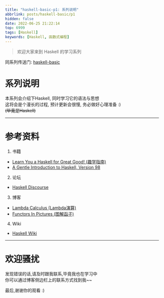 ```yaml
---
title: "haskell-basic-p1: 系列说明"
abbrlink: posts/haskell-basic/p1
hidden: false
date: 2022-06-25 21:22:14
top: 6999
tags: [Haskell]
keywords: [Haskell, 函数式编程]
---
```

> 欢迎大家来到 Haskell 的学习系列
<!-- more -->

同系列传送门: [haskell-basic](/categories/haskell-basic)

# 系列说明
本系列会介绍下Haskell, 同时学习它的语法与思想  
这将会是个漫长的过程, 预计更新会很慢, 务必做好心理准备 :)  
~~(毕竟是Haskell)~~

- - -

# 参考资料
1. 书籍
- [Learn You a Haskell for Great Good! (趣学指南)](http://learnyouahaskell.com/chapters)
- [A Gentle Introduction to Haskell, Version 98](https://www.haskell.org/tutorial/)

2. 论坛
- [Haskell Discourse](https://discourse.haskell.org/)

3. 博客
- [Lambda Calculus (Lambda演算)](http://cgnail.github.io/tags/#lambda%E6%BC%94%E7%AE%97)  
- [Functors In Pictures (图解函子)](https://adit.io/posts/2013-04-17-functors,_applicatives,_and_monads_in_pictures.html)

4. Wiki
- [Haskell Wiki](https://wiki.haskell.org/)

- - -
# 欢迎骚扰
发现错误的话,请及时跟我联系,毕竟我也在学习中  
你可以通过博客侧边栏上的联系方式找到我~~  

最后,谢谢你的观看 :)
